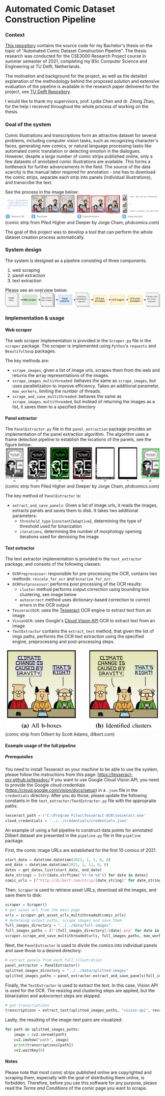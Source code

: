 # Automated Comic Dataset Construction Pipeline

### Context
[This repository](https://github.com/mstyczen/comic-dcp) contains the source code for my Bachelor's thesis on the topic of "Automated Comic Dataset Construction Pipeline".
The thesis research was conducted for the CSE3000 Research Project course in summer semester of 2021, completing my BSc Computer Science and Engineering at TU Delft, Netherlands.

The motivation and background for the project, as well as the detailed explanation of the methodology behind the proposed solution and
extensive evaluation of the pipeline is available in the research paper delivered for the project, see [TU Delft Repository](TODO).

I would like to thank my supervisors, prof. Lydia Chen and dr. Zilong Zhao, for the help I received throughout the whole process of working on the thesis.

### Goal of the system
Comic illustrations and transcriptions form an attractive dataset for several problems, including computer vision tasks, such as recognizing character's faces, generating new comics, or natural language processing tasks like automated comic translation or detecting emotion in the dialogues. However, despite a large number of comic strips published online, only a few datasets of annotated comic illustrations are available. This forms a bottleneck for further advancements in the field. The source of the data scarcity is the manual labor required for annotation - one has to download the comic strips, separate each strip into panels (individual illustrations), and transcribe the text.

See the process in the image below:
![dataset creation stage](figures/dataset-creation-stages.png)
(comic strip from Piled Higher and Deeper by Jorge Cham, phdcomics.com)

The goal of this project was to develop a tool that can perform the whole dataset creation process automatically.

### System design
The system is designed as a pipeline consisting of three components:
 1. web scraping
 2. panel extraction
 3. text extraction
 
Please see an overview below:
![pipeline visuelization](figures/pipeline.png)

### Implementation & usage
#### Web scraper
The web scraper implementation is provided in the `Scraper.py` file in the `scraper` package. The scraper is implemented using `Python`'s `requests` and `BeautifulSoup` packages.

The key methods are:
* `scrape_images`, given a list of image urls, scrapes them from the web and returns the array representations of the images.
* `scrape_images_multithreaded`: behaves the same as `scrape_images`, but uses parallelization to improve efficiency. Takes an additional parameter, `max_workers`, limiting the number of threads.
* `scrape_and_save_multithreaded`: behaves the same as `scrape_images_multithreaded`, but instead of returning the images as a list, it saves them to a specified directory

#### Panel extractor
The `PanelExtractor.py` file in the `panel_extraction` package provides an implementation of the panel extraction algorithm.
The algorithm uses a frame detection pipeline to establish the locations of the panels, see the figure below:
 ![pipeline visuelization](figures/panel-extraction.png)
 (comic strip from Piled Higher and Deeper by Jorge Cham, phdcomics.com)

The key method of `PanelExtractor` is:
* `extract_and_save_panels`: Given a list of image urls, it reads the images, extracts panels and saves them to disk. It takes two additional parameters: 
    * `threshold_type` (`constant`/`adaptive`), determining the type of threshold used for binarization
    * `iterations`, determining the number of morphology opening iterations used for denoising the image

#### Text extractor
The text extractor implementation is provided in the `text_extractor` package, and consists of the following classes:
* `OCRPreprocessor`: responsible for pre-processing the OCR, contains two methods: `rescale_for_ocr` and `binarize_for_ocr`.
* `OCRPostprocessor`: performs post processing of the OCR results:
    * `cluster` method performs output correction using bounding box clustering, see image below
    * `autocorrect` method uses dictionary-based correction to correct errors in the OCR output
* `TesseractOCR`: uses the [Tesseract](https://pypi.org/project/pytesseract/) OCR engine to extract text from an image
* `VisionOCR`: uses Google's [Cloud Vision API](https://cloud.google.com/vision) OCR to extract text from an image
* `TextExtractor` contains the `extract_text` method, that given the list of imgs paths, performs the OCR text extraction using the specified engine, preprocessing and post-processing steps.

 ![clustering](figures/clustering.png)
  (comic strip from Dilbert by Scott Adams, dilbert.com)
 
#### Example usage of the full pipeline
##### Prerequisites
You need to install Tesseract on your machine to be able to use the system, please follow the instructions from this page: https://tesseract-ocr.github.io/tessdoc/
If you want to use Google Cloud Vision API, you need to provide the Google cloud credentials (https://cloud.google.com/vision/docs/setup) in a `.json` file in the `credentials` directory.
After you do those, please update the following constants in the `text_extractor/TextExtractor.py` file with the appropraite paths:
```python
tesseract_path = r'C:\Program Files\Tesseract-OCR\tesseract.exe'
cloud_credentials = '../../credentials/credentials.json'
```

An example of using a full pipeline to construct data points for annotated Dilbert dataset are presented in the `pipeline.py` file in the `pipeline` package.
 
First, the comic image URLs are established for the first 10 comics of 2021.
```python
start_date = datetime.datetime(2021, 1, 1, 0, 0)
end_date = datetime.datetime(2021, 1, 11, 0, 0)
dates = get_dates_list(start_date, end_date)
date_strings = [str(date.strftime('%Y-%m-%d')) for date in dates]
comic_urls = [f"http://dilbert.com/strip/{date_string}" for date_string in date_strings]
```

Then, `Scraper` is used to retrieve asset URLs, download all the images, and save them to disk:
```python
scraper = Scraper()
# get asset url from the main page
urls = scraper.get_asset_urls_multithreaded(comic_urls)
# determing output paths, scrape images and save them
full_images_directory = "../../data/full-images"
full_images_paths = [f"{full_images_directory}/{date}.png" for date in date_strings]
scraper.scrape_and_save_multithreaded(urls, full_images_paths, max_workers=5)
```

Next, the `PanelExtractor` is used to divide the comics into individual panels and save those to a desired directory:
```python
# extract panels from each full illustration
panel_extractor = PanelExtractor()
splitted_images_directory = "../../data/splitted-images"
splitted_images_paths = panel_extractor.extract_and_save_panels(full_images_paths, splitted_images_directory)
```

Finally, the `TextExtractor` is used to extract the text. In this case, Vision API is used for the OCR. The resizing and clustering steps are applied, but the binarization and autocorrect steps are skipped.
```python
# get transcriptions
transcriptions = extract_text(splitted_images_paths, "vision-api", rescale=True, clustering=True)
```

Lastly, the resulting of the image-text pairs are visualized:
```python
for path in splitted_images_paths:
    image = cv2.imread(path)
    cv2.imshow("path", image)
    print(transcriptions[path])
    cv2.waitKey(0)
```

#### Notes
Please note that most comic strips published online are copyrighted and scraping them, especially with the goal of distributing them online,
is forbidden. Therefore, before you use this software for any purpose, please read the *Terms and Conditions* of the comic page you want to scrape.